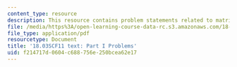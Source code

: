 ```yaml
---
content_type: resource
description: This resource contains problem statements related to matrix methods.
file: /media/https%3A/open-learning-course-data-rc.s3.amazonaws.com/18-03sc-differential-equations-fall-2011/f214717d0604c688756e250bcea62e17_MIT18_03SCF11_ps8_s33q.pdf
file_type: application/pdf
resourcetype: Document
title: '18.03SCF11 text: Part I Problems'
uid: f214717d-0604-c688-756e-250bcea62e17
---
```

